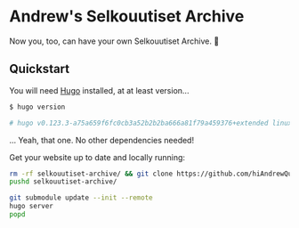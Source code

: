 # Andrew's Selkouutiset Archive

Now you, too, can have your own Selkouutiset Archive. 🌟

## Quickstart

You will need [Hugo](https://gohugo.io/) installed, at at least version...
```bash
$ hugo version

# hugo v0.123.3-a75a659f6fc0cb3a52b2b2ba666a81f79a459376+extended linux/amd64 BuildDate=2024-02-23T17:09:20Z VendorInfo=snap:0.123.3
```

... Yeah, that one. No other dependencies needed!

Get your website up to date and locally running:

```bash
rm -rf selkouutiset-archive/ && git clone https://github.com/hiAndrewQuinn/selkouutiset-archive.git
pushd selkouutiset-archive/

git submodule update --init --remote
hugo server
popd
